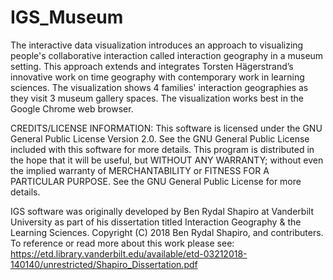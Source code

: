 # IGS_Museum

The interactive data visualization introduces an approach to visualizing people's collaborative interaction called interaction geography in a museum setting. This approach extends and integrates Torsten Hägerstrand’s innovative work on time geography with contemporary work in learning sciences. The visualization shows 4 families' interaction geographies as they visit 3 museum gallery spaces. The visualization works best in the Google Chrome web browser.

CREDITS/LICENSE INFORMATION: This software is licensed under the GNU General Public License Version 2.0. See the GNU General Public License included with this software for more details. This program is distributed in the hope that it will be useful, but WITHOUT ANY WARRANTY; without even the implied warranty of MERCHANTABILITY or FITNESS FOR A PARTICULAR PURPOSE. See the GNU General Public License for more details.

IGS software was originally developed by Ben Rydal Shapiro at Vanderbilt University as part of his dissertation titled Interaction Geography & the Learning Sciences. Copyright (C) 2018 Ben Rydal Shapiro, and contributers. To reference or read more about this work please see: https://etd.library.vanderbilt.edu/available/etd-03212018-140140/unrestricted/Shapiro_Dissertation.pdf
